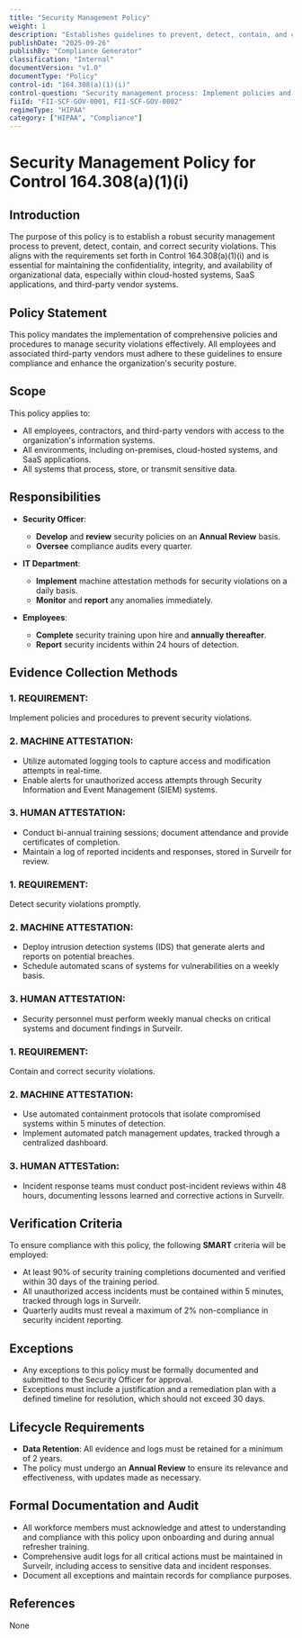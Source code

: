 ```yaml
---
title: "Security Management Policy"
weight: 1
description: "Establishes guidelines to prevent, detect, contain, and correct security violations in organizational information systems."
publishDate: "2025-09-26"
publishBy: "Compliance Generator"
classification: "Internal"
documentVersion: "v1.0"
documentType: "Policy"
control-id: "164.308(a)(1)(i)"
control-question: "Security management process: Implement policies and procedures to prevent, detect, contain, and correct security violations."
fiiId: "FII-SCF-GOV-0001, FII-SCF-GOV-0002"
regimeType: "HIPAA"
category: ["HIPAA", "Compliance"]
---
```


# Security Management Policy for Control 164.308(a)(1)(i)

## Introduction
The purpose of this policy is to establish a robust security management process to prevent, detect, contain, and correct security violations. This aligns with the requirements set forth in Control 164.308(a)(1)(i) and is essential for maintaining the confidentiality, integrity, and availability of organizational data, especially within cloud-hosted systems, SaaS applications, and third-party vendor systems.

## Policy Statement
This policy mandates the implementation of comprehensive policies and procedures to manage security violations effectively. All employees and associated third-party vendors must adhere to these guidelines to ensure compliance and enhance the organization's security posture.

## Scope
This policy applies to:
- All employees, contractors, and third-party vendors with access to the organization's information systems.
- All environments, including on-premises, cloud-hosted systems, and SaaS applications.
- All systems that process, store, or transmit sensitive data.

## Responsibilities
- **Security Officer**: 
  - **Develop** and **review** security policies on an **Annual Review** basis.
  - **Oversee** compliance audits every quarter.
  
- **IT Department**:
  - **Implement** machine attestation methods for security violations on a daily basis.
  - **Monitor** and **report** any anomalies immediately.

- **Employees**:
  - **Complete** security training upon hire and **annually thereafter**.
  - **Report** security incidents within 24 hours of detection.

## Evidence Collection Methods

### 1. REQUIREMENT:
Implement policies and procedures to prevent security violations.

### 2. MACHINE ATTESTATION:
- Utilize automated logging tools to capture access and modification attempts in real-time.
- Enable alerts for unauthorized access attempts through Security Information and Event Management (SIEM) systems.

### 3. HUMAN ATTESTATION:
- Conduct bi-annual training sessions; document attendance and provide certificates of completion.
- Maintain a log of reported incidents and responses, stored in Surveilr for review.

### 1. REQUIREMENT:
Detect security violations promptly.

### 2. MACHINE ATTESTATION:
- Deploy intrusion detection systems (IDS) that generate alerts and reports on potential breaches.
- Schedule automated scans of systems for vulnerabilities on a weekly basis.

### 3. HUMAN ATTESTATION:
- Security personnel must perform weekly manual checks on critical systems and document findings in Surveilr.

### 1. REQUIREMENT:
Contain and correct security violations.

### 2. MACHINE ATTESTATION:
- Use automated containment protocols that isolate compromised systems within 5 minutes of detection.
- Implement automated patch management updates, tracked through a centralized dashboard.

### 3. HUMAN ATTESTation:
- Incident response teams must conduct post-incident reviews within 48 hours, documenting lessons learned and corrective actions in Surveilr.

## Verification Criteria
To ensure compliance with this policy, the following **SMART** criteria will be employed:
- At least 90% of security training completions documented and verified within 30 days of the training period.
- All unauthorized access incidents must be contained within 5 minutes, tracked through logs in Surveilr.
- Quarterly audits must reveal a maximum of 2% non-compliance in security incident reporting.

## Exceptions
- Any exceptions to this policy must be formally documented and submitted to the Security Officer for approval. 
- Exceptions must include a justification and a remediation plan with a defined timeline for resolution, which should not exceed 30 days.

## Lifecycle Requirements
- **Data Retention**: All evidence and logs must be retained for a minimum of 2 years.
- The policy must undergo an **Annual Review** to ensure its relevance and effectiveness, with updates made as necessary.

## Formal Documentation and Audit
- All workforce members must acknowledge and attest to understanding and compliance with this policy upon onboarding and during annual refresher training.
- Comprehensive audit logs for all critical actions must be maintained in Surveilr, including access to sensitive data and incident responses.
- Document all exceptions and maintain records for compliance purposes.

## References
None